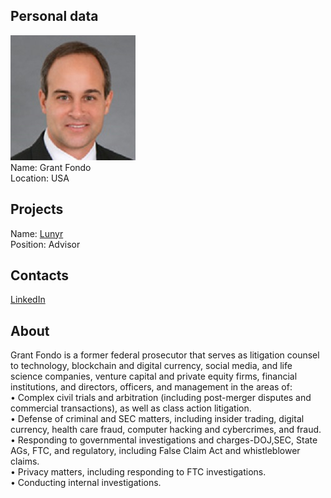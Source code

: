 ## Personal data
![grant fondo photo](photo/grant_fondo.jpg)  
Name:   Grant Fondo  
Location: USA  
## Projects 
Name: [Lunyr](../projects/lunyr.md)  
Position: Advisor   
## Contacts
[LinkedIn](https://www.linkedin.com/in/grantfondo/)    
## About
Grant Fondo is a former federal prosecutor that serves as litigation counsel to technology, blockchain and digital currency, social media, and life science companies, venture capital and private equity firms, financial institutions, and directors, officers, and management in the areas of:  
• Complex civil trials and arbitration (including post-merger disputes and commercial transactions), as well as class action litigation.  
• Defense of criminal and SEC matters, including insider trading, digital currency, health care fraud, computer hacking and cybercrimes, and fraud.  
• Responding to governmental investigations and charges-DOJ,SEC, State AGs, FTC, and regulatory, including False Claim Act and whistleblower claims.   
• Privacy matters, including responding to FTC investigations.   
• Conducting internal investigations.  

